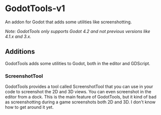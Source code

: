# GodotTools-v1
An addon for Godot that adds some utilities like screenshotting.

_Note: GodotTools only supports Godot 4.2 and not previous versions like 4.1.x and 3.x._

## Additions
  GodotTools adds some utilities to Godot, both in the editor and GDScript.

### ScreenshotTool
  GodotTools provides a tool called ScreenshotTool that you can use in your code to screenshot the 2D and 3D views. You can even screenshot in the editor from a dock. This is the main feature of GodotTools, but it kind of bad as screenshotting during a game screenshots both 2D and 3D. I don't know how to get around it yet.
